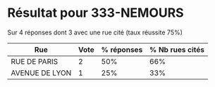 # Résultat pour 333-NEMOURS

Sur 4 réponses dont 3 avec une rue cité (taux réussite 75%)

| Rue | Vote | % réponses | % Nb rues cités|
|-----|------|------------|----------------|
| RUE DE PARIS | 2 | 50% | 66%|
| AVENUE DE LYON | 1 | 25% | 33%|
